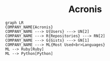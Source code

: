 <h1 align="center">Acronis</h1>

```mermaid
graph LR
COMPANY_NAME{Acronis}
COMPANY_NAME ---> U{Users} ---> UN[2]
COMPANY_NAME ---> R{Repositories} ---> RN[2]
COMPANY_NAME ---> G{Gists} ---> GN[1]
COMPANY_NAME ---> ML{Most Used<br>Languages}
ML --> Ruby[Ruby]
ML --> Python[Python]
```
